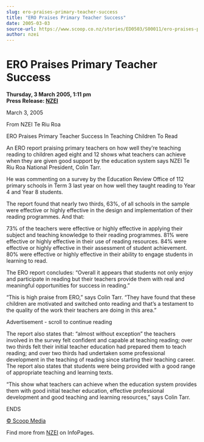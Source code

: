 ```yaml
---
slug: ero-praises-primary-teacher-success
title: "ERO Praises Primary Teacher Success"
date: 2005-03-03
source-url: https://www.scoop.co.nz/stories/ED0503/S00011/ero-praises-primary-teacher-success.htm
author: nzei
---
```

ERO Praises Primary Teacher Success
===================================

**Thursday, 3 March 2005, 1:11 pm**  
**Press Release: [NZEI](https://info.scoop.co.nz/NZEI)**

March 3, 2005

From NZEI Te Riu Roa

ERO Praises Primary Teacher Success In Teaching Children To Read

An ERO report praising primary teachers on how well they’re teaching reading to children aged eight and 12 shows what teachers can achieve when they are given good support by the education system says NZEI Te Riu Roa National President, Colin Tarr.

He was commenting on a survey by the Education Review Office of 112 primary schools in Term 3 last year on how well they taught reading to Year 4 and Year 8 students.

The report found that nearly two thirds, 63%, of all schools in the sample were effective or highly effective in the design and implementation of their reading programmes. And that:

73% of the teachers were effective or highly effective in applying their subject and teaching knowledge to their reading programmes. 81% were effective or highly effective in their use of reading resources. 84% were effective or highly effective in their assessment of student achievement. 80% were effective or highly effective in their ability to engage students in learning to read.

The ERO report concludes: “Overall it appears that students not only enjoy and participate in reading but their teachers provide them with real and meaningful opportunities for success in reading.”

“This is high praise from ERO,” says Colin Tarr. “They have found that these children are motivated and switched onto reading and that’s a testament to the quality of the work their teachers are doing in this area.”

Advertisement - scroll to continue reading





The report also states that: “almost without exception” the teachers involved in the survey felt confident and capable at teaching reading; over two thirds felt their initial teacher education had prepared them to teach reading; and over two thirds had undertaken some professional development in the teaching of reading since starting their teaching career. The report also states that students were being provided with a good range of appropriate teaching and learning texts.

“This show what teachers can achieve when the education system provides them with good initial teacher education, effective professional development and good teaching and learning resources,” says Colin Tarr.

ENDS  

[© Scoop Media](http://www.scoop.co.nz/about/terms.html)

Find more from [NZEI](https://info.scoop.co.nz/NZEI) on InfoPages.